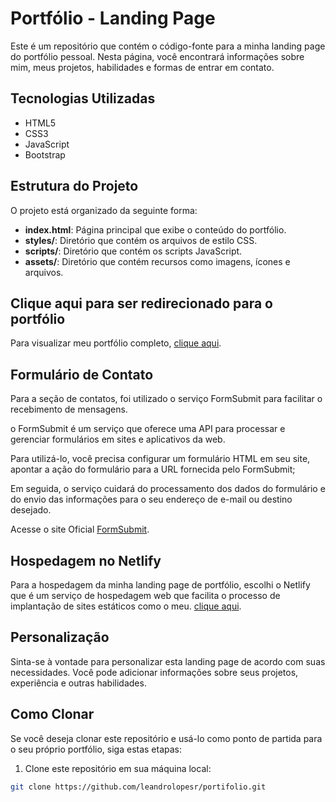 # Portfólio - Landing Page

Este é um repositório que contém o código-fonte para a minha landing page do portfólio pessoal. Nesta página, você encontrará informações sobre mim, meus projetos, habilidades e formas de entrar em contato.

## Tecnologias Utilizadas

- HTML5
- CSS3
- JavaScript
- Bootstrap

## Estrutura do Projeto

O projeto está organizado da seguinte forma:

- **index.html**: Página principal que exibe o conteúdo do portfólio.
- **styles/**: Diretório que contém os arquivos de estilo CSS.
- **scripts/**: Diretório que contém os scripts JavaScript.
- **assets/**: Diretório que contém recursos como imagens, ícones e arquivos.
  
## Clique aqui para ser redirecionado para o portfólio

Para visualizar meu portfólio completo, [clique aqui](https://leandrolopes.netlify.app/).

## Formulário de Contato

Para a seção de contatos, foi utilizado o serviço FormSubmit para facilitar o recebimento de mensagens.

o FormSubmit é um serviço que oferece uma API para processar e gerenciar formulários em sites e aplicativos da web.

Para utilizá-lo, você precisa configurar um formulário HTML em seu site, apontar a ação do formulário para a URL fornecida pelo FormSubmit;

Em seguida, o serviço cuidará do processamento dos dados do formulário e do envio das informações para o seu endereço de e-mail ou destino desejado.

Acesse o site Oficial [FormSubmit](https://formsubmit.co/).

## Hospedagem no Netlify   
Para a hospedagem da minha landing page de portfólio, escolhi o Netlify que é um serviço de hospedagem web que facilita o processo de implantação de sites estáticos como o meu. [clique aqui](https://www.netlify.com/).


## Personalização

Sinta-se à vontade para personalizar esta landing page de acordo com suas necessidades. Você pode adicionar informações sobre seus projetos, experiência e outras habilidades.

## Como Clonar

Se você deseja clonar este repositório e usá-lo como ponto de partida para o seu próprio portfólio, siga estas etapas:

1. Clone este repositório em sua máquina local:

```bash
git clone https://github.com/leandrolopesr/portifolio.git
